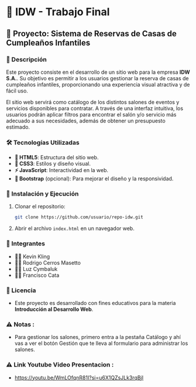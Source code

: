 # 🎂 IDW - Trabajo Final

## 📌 Proyecto: Sistema de Reservas de Casas de Cumpleaños Infantiles

### 📝 Descripción
Este proyecto consiste en el desarrollo de un sitio web para la empresa **IDW S.A.**. Su objetivo es permitir a los usuarios gestionar la reserva de casas de cumpleaños infantiles, proporcionando una experiencia visual atractiva y de fácil uso.

El sitio web servirá como catálogo de los distintos salones de eventos y servicios disponibles para contratar. A través de una interfaz intuitiva, los usuarios podrán aplicar filtros para encontrar el salón y/o servicio más adecuado a sus necesidades, además de obtener un presupuesto estimado.

### 🛠 Tecnologías Utilizadas
- **📄 HTML5**: Estructura del sitio web.
- **🎨 CSS3**: Estilos y diseño visual.
- **⚡ JavaScript**: Interactividad en la web.
- **📱 Bootstrap** (opcional): Para mejorar el diseño y la responsividad.

### 🚀 Instalación y Ejecución
1. Clonar el repositorio:
   ```sh
   git clone https://github.com/usuario/repo-idw.git
   ```
2. Abrir el archivo `index.html` en un navegador web.

### 👥 Integrantes
- 🧑‍💻 Kevin Kling
- 👨‍💻 Rodrigo Cerros Masetto
- 👩‍💻 Luz Cymbaluk
- 👩‍💻 Francisco Cata

### 📜 Licencia
- Este proyecto es desarrollado con fines educativos para la materia **Introducción al Desarrollo Web**.


### ⚠️ Notas : 
- Para gestionar los salones, primero entra a la pestaña Catálogo y ahí vas a ver el botón Gestión que te lleva al formulario para administrar los salones.

### ⚠️ Link Youtube Video Presentacion :
- https://youtu.be/WmLOfqnR81I?si=u6X1QZsJLk3rqBjI 